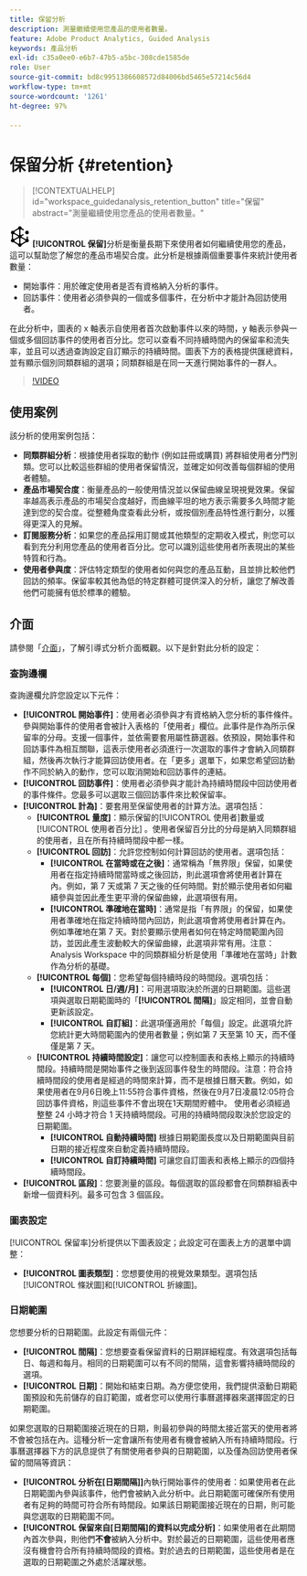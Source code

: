 ```yaml
---
title: 保留分析
description: 測量繼續使用您產品的使用者數量。
feature: Adobe Product Analytics, Guided Analysis
keywords: 產品分析
exl-id: c35a0ee0-e6b7-47b5-a5bc-308cde1585de
role: User
source-git-commit: bd8c9951386608572d84006bd5465e57214c56d4
workflow-type: tm+mt
source-wordcount: '1261'
ht-degree: 97%

---
```


# 保留分析 {#retention}

<!-- markdownlint-disable MD034 -->

>[!CONTEXTUALHELP]
>id="workspace_guidedanalysis_retention_button"
>title="保留"
>abstract="測量繼續使用您產品的使用者數量。"

<!-- markdownlint-enable MD034 -->

![保留](/help/assets/icons/Retention.svg) **[!UICONTROL 保留]**&#x200B;分析是衡量長期下來使用者如何繼續使用您的產品，這可以幫助您了解您的產品市場契合度。此分析是根據兩個重要事件來統計使用者數量：

* 開始事件：用於確定使用者是否有資格納入分析的事件。
* 回訪事件：使用者必須參與的一個或多個事件，在分析中才能計為回訪使用者。

在此分析中，圖表的 x 軸表示自使用者首次啟動事件以來的時間，y 軸表示參與一個或多個回訪事件的使用者百分比。您可以查看不同持續時間內的保留率和流失率，並且可以透過查詢設定自訂顯示的持續時間。圖表下方的表格提供匯總資料，並有顯示個別同類群組的選項；同類群組是在同一天進行開始事件的一群人。

>[!VIDEO](https://video.tv.adobe.com/v/3435789/?quality=12&learn=on&captions=chi_hant)


## 使用案例

該分析的使用案例包括：

* **同類群組分析**：根據使用者採取的動作 (例如註冊或購買) 將群組使用者分門別類。您可以比較這些群組的使用者保留情況，並確定如何改善每個群組的使用者體驗。
* **產品市場契合度**：衡量產品的一般使用情況並以保留曲線呈現視覺效果。保留率越高表示產品的市場契合度越好，而曲線平坦的地方表示需要多久時間才能達到您的契合度。從整體角度查看此分析，或按個別產品特性進行劃分，以獲得更深入的見解。
* **訂閱服務分析**：如果您的產品採用訂閱或其他類型的定期收入模式，則您可以看到充分利用您產品的使用者百分比。您可以識別這些使用者所表現出的某些特質和行為。
* **使用者參與度**：評估特定類型的使用者如何與您的產品互動，且並排比較他們回訪的頻率。保留率較其他為低的特定群體可提供深入的分析，讓您了解改善他們可能擁有低於標準的體驗。

## 介面

請參閱「[介面](../overview.md#interface)」，了解引導式分析介面概觀。以下是針對此分析的設定：

### 查詢邊欄

查詢邊欄允許您設定以下元件：

* **[!UICONTROL 開始事件]**：使用者必須參與才有資格納入您分析的事件條件。參與開始事件的使用者會被計入表格的「使用者」欄位。此事件是作為所示保留率的分母。支援一個事件，並依需要套用屬性篩選器。依預設，開始事件和回訪事件為相互關聯，這表示使用者必須進行一次選取的事件才會納入同類群組，然後再次執行才能算回訪使用者。在「更多」選單下，如果您希望回訪動作不同於納入的動作，您可以取消開始和回訪事件的連結。
* **[!UICONTROL 回訪事件]**：使用者必須參與才能計為持續時間段中回訪使用者的事件條件。您最多可以選取三個回訪事件來比較保留率。
* **[!UICONTROL 計為]**：要套用至保留使用者的計算方法。選項包括：
   * **[!UICONTROL 量度]**：顯示保留的[!UICONTROL 使用者]數量或[!UICONTROL 使用者百分比] 。使用者保留百分比的分母是納入同類群組的使用者，且在所有持續時間段中都一樣。
   * **[!UICONTROL 回訪]**：允許您控制如何計算回訪的使用者。選項包括：
      * **[!UICONTROL 在當時或在之後]**：通常稱為「無界限」保留，如果使用者在指定持續時間當時或之後回訪，則此選項會將使用者計算在內。例如，第 7 天或第 7 天之後的任何時間。對於顯示使用者如何繼續參與並因此產生更平滑的保留曲線，此選項很有用。
      * **[!UICONTROL 準確地在當時]**：通常是指「有界限」的保留，如果使用者準確地在指定持續時間內回訪，則此選項會將使用者計算在內。例如準確地在第 7 天。對於要顯示使用者如何在特定時間範圍內回訪，並因此產生波動較大的保留曲線，此選項非常有用。注意：Analysis Workspace 中的同類群組分析是使用「準確地在當時」計數作為分析的基礎。
   * **[!UICONTROL 每個]**：您希望每個持續時段的時間段。選項包括：
      * **[!UICONTROL 日/週/月]**：可用選項取決於所選的日期範圍。這些選項與選取日期範圍時的「**[!UICONTROL 間隔]**」設定相同，並會自動更新該設定。
      * **[!UICONTROL 自訂組]**：此選項僅適用於「每個」設定。此選項允許您統計更大時間範圍內的使用者數量；例如第 7 天至第 10 天，而不僅僅是第 7 天。
   * **[!UICONTROL 持續時間設定]**：讓您可以控制圖表和表格上顯示的持續時間段。持續時間是開始事件之後到返回事件發生的時間段。注意：符合持續時間段的使用者是經過的時間來計算，而不是根據日曆天數。例如，如果使用者在9月6日晚上11:55符合事件資格，然後在9月7日凌晨12:05符合回訪事件資格，則這些事件不會出現在1天期間貯體中。 使用者必須經過整整 24 小時才符合 1 天持續時間段。可用的持續時間段取決於您設定的日期範圍。
      * **[!UICONTROL 自動持續時間]** 根據日期範圍長度以及日期範圍與目前日期的接近程度來自動定義持續時間段。
      * **[!UICONTROL 自訂持續時間]** 可讓您自訂圖表和表格上顯示的四個持續時間段。
* **[!UICONTROL 區段]**：您要測量的區段。每個選取的區段都會在同類群組表中新增一個資料列。最多可包含 3 個區段。

### 圖表設定

[!UICONTROL 保留率]分析提供以下圖表設定；此設定可在圖表上方的選單中調整：

* **[!UICONTROL 圖表類型]**：您想要使用的視覺效果類型。選項包括[!UICONTROL 條狀圖]和[!UICONTROL 折線圖]。

### 日期範圍

您想要分析的日期範圍。此設定有兩個元件：

* **[!UICONTROL 間隔]**：您想要查看保留資料的日期詳細程度。有效選項包括每日、每週和每月。相同的日期範圍可以有不同的間隔，這會影響持續時間段的選項。
* **[!UICONTROL 日期]**：開始和結束日期。為方便您使用，我們提供滾動日期範圍預設和先前儲存的自訂範圍，或者您可以使用行事曆選擇器來選擇固定的日期範圍。

如果您選取的日期範圍接近現在的日期，則最初參與的時間太接近當天的使用者將不會被包括在內。這種分析一定會讓所有使用者有機會被納入所有持續時間段。行事曆選擇器下方的訊息提供了有關使用者參與的日期範圍，以及僅為回訪使用者保留的間隔等資訊：

* **[!UICONTROL 分析在[日期間隔]]**&#x200B;內執行開始事件的使用者：如果使用者在此日期範圍內參與該事件，他們會被納入此分析中。此日期範圍可確保所有使用者有足夠的時間可符合所有時間段。如果該日期範圍接近現在的日期，則可能與您選取的日期範圍不同。
* **[!UICONTROL 保留來自[日期間隔]的資料以完成分析]**：如果使用者在此期間內首次參與，則他們&#x200B;**不會**&#x200B;被納入分析中。對於最近的日期範圍，這些使用者應沒有機會符合所有持續時間段的資格。對於過去的日期範圍，這些使用者是在選取的日期範圍之外處於活躍狀態。

<!--
## Example

See below for an example of the analysis.

![Retention](../assets/retention.png)

-->